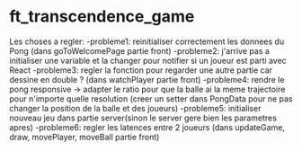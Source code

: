 # ft_transcendence_game

Les choses a regler:
-probleme1: reinitialiser correctement les donnees du Pong (dans goToWelcomePage partie front)
-probleme2: j'arrive pas a initialiser une variable et la changer pour notifier si un joueur est parti avec React
-probleme3: regler la fonction pour regarder une autre partie car dessine en double ? (dans watchPlayer partie front)
-probleme4: rendre le pong responsive -> adapter le ratio pour que la balle ai la meme trajectoire pour n'importe quelle resolution (creer un setter dans PongData pour ne pas changer la position de la balle et des joueurs)
-probleme5: initialiser nouveau jeu dans partie server(sinon le server gere bien les parametres apres)
-probleme6: regler les latences entre 2 joueurs (dans updateGame, draw, movePlayer, moveBall partie front)
